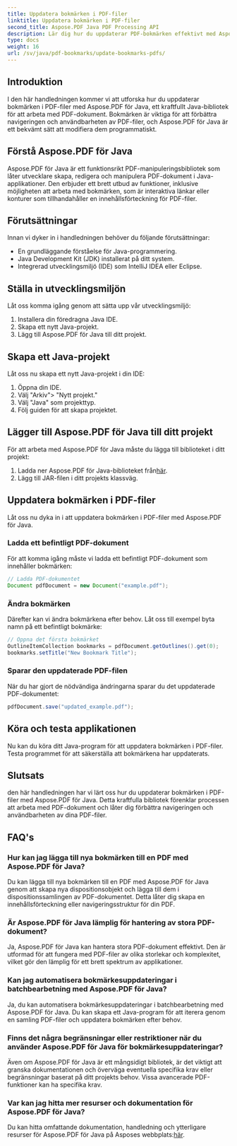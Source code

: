 ```yaml
---
title: Uppdatera bokmärken i PDF-filer
linktitle: Uppdatera bokmärken i PDF-filer
second_title: Aspose.PDF Java PDF Processing API
description: Lär dig hur du uppdaterar PDF-bokmärken effektivt med Aspose.PDF för Java. Vår steg-för-steg-guide förenklar processen.
type: docs
weight: 16
url: /sv/java/pdf-bookmarks/update-bookmarks-pdfs/
---
```


## Introduktion

I den här handledningen kommer vi att utforska hur du uppdaterar bokmärken i PDF-filer med Aspose.PDF för Java, ett kraftfullt Java-bibliotek för att arbeta med PDF-dokument. Bokmärken är viktiga för att förbättra navigeringen och användbarheten av PDF-filer, och Aspose.PDF för Java är ett bekvämt sätt att modifiera dem programmatiskt.

## Förstå Aspose.PDF för Java

Aspose.PDF för Java är ett funktionsrikt PDF-manipuleringsbibliotek som låter utvecklare skapa, redigera och manipulera PDF-dokument i Java-applikationer. Den erbjuder ett brett utbud av funktioner, inklusive möjligheten att arbeta med bokmärken, som är interaktiva länkar eller konturer som tillhandahåller en innehållsförteckning för PDF-filer.

## Förutsättningar

Innan vi dyker in i handledningen behöver du följande förutsättningar:

- En grundläggande förståelse för Java-programmering.
- Java Development Kit (JDK) installerat på ditt system.
- Integrerad utvecklingsmiljö (IDE) som IntelliJ IDEA eller Eclipse.

## Ställa in utvecklingsmiljön

Låt oss komma igång genom att sätta upp vår utvecklingsmiljö:

1. Installera din föredragna Java IDE.
2. Skapa ett nytt Java-projekt.
3. Lägg till Aspose.PDF för Java till ditt projekt.

## Skapa ett Java-projekt

Låt oss nu skapa ett nytt Java-projekt i din IDE:

1. Öppna din IDE.
2. Välj "Arkiv"> "Nytt projekt."
3. Välj "Java" som projekttyp.
4. Följ guiden för att skapa projektet.

## Lägger till Aspose.PDF för Java till ditt projekt

För att arbeta med Aspose.PDF för Java måste du lägga till biblioteket i ditt projekt:

1.  Ladda ner Aspose.PDF för Java-biblioteket från[här](https://releases.aspose.com/pdf/java/).
2. Lägg till JAR-filen i ditt projekts klassväg.

## Uppdatera bokmärken i PDF-filer

Låt oss nu dyka in i att uppdatera bokmärken i PDF-filer med Aspose.PDF för Java.

### Ladda ett befintligt PDF-dokument

För att komma igång måste vi ladda ett befintligt PDF-dokument som innehåller bokmärken:

```java
// Ladda PDF-dokumentet
Document pdfDocument = new Document("example.pdf");
```

### Ändra bokmärken

Därefter kan vi ändra bokmärkena efter behov. Låt oss till exempel byta namn på ett befintligt bokmärke:

```java
// Öppna det första bokmärket
OutlineItemCollection bookmarks = pdfDocument.getOutlines().get(0);
bookmarks.setTitle("New Bookmark Title");
```

### Sparar den uppdaterade PDF-filen

När du har gjort de nödvändiga ändringarna sparar du det uppdaterade PDF-dokumentet:

```java
pdfDocument.save("updated_example.pdf");
```

## Köra och testa applikationen

Nu kan du köra ditt Java-program för att uppdatera bokmärken i PDF-filer. Testa programmet för att säkerställa att bokmärkena har uppdaterats.

## Slutsats

den här handledningen har vi lärt oss hur du uppdaterar bokmärken i PDF-filer med Aspose.PDF för Java. Detta kraftfulla bibliotek förenklar processen att arbeta med PDF-dokument och låter dig förbättra navigeringen och användbarheten av dina PDF-filer.

## FAQ's

### Hur kan jag lägga till nya bokmärken till en PDF med Aspose.PDF för Java?

Du kan lägga till nya bokmärken till en PDF med Aspose.PDF för Java genom att skapa nya dispositionsobjekt och lägga till dem i dispositionssamlingen av PDF-dokumentet. Detta låter dig skapa en innehållsförteckning eller navigeringsstruktur för din PDF.

### Är Aspose.PDF för Java lämplig för hantering av stora PDF-dokument?

Ja, Aspose.PDF för Java kan hantera stora PDF-dokument effektivt. Den är utformad för att fungera med PDF-filer av olika storlekar och komplexitet, vilket gör den lämplig för ett brett spektrum av applikationer.

### Kan jag automatisera bokmärkesuppdateringar i batchbearbetning med Aspose.PDF för Java?

Ja, du kan automatisera bokmärkesuppdateringar i batchbearbetning med Aspose.PDF för Java. Du kan skapa ett Java-program för att iterera genom en samling PDF-filer och uppdatera bokmärken efter behov.

### Finns det några begränsningar eller restriktioner när du använder Aspose.PDF för Java för bokmärkesuppdateringar?

Även om Aspose.PDF för Java är ett mångsidigt bibliotek, är det viktigt att granska dokumentationen och överväga eventuella specifika krav eller begränsningar baserat på ditt projekts behov. Vissa avancerade PDF-funktioner kan ha specifika krav.

### Var kan jag hitta mer resurser och dokumentation för Aspose.PDF för Java?

 Du kan hitta omfattande dokumentation, handledning och ytterligare resurser för Aspose.PDF för Java på Asposes webbplats:[här](https://reference.aspose.com/pdf/java/).